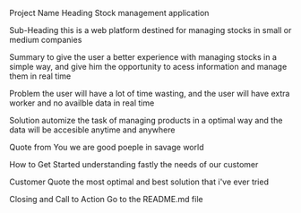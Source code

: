 Project Name
Heading
Stock management application

Sub-Heading
this is a web platform destined for managing stocks in small or medium companies 

Summary
to give the user a better experience with managing stocks in a simple way, and give him the opportunity to acess information and manage them in real time 

Problem
the user will have a lot of time wasting, and the user will have extra worker and no availble data in real time

Solution
automize the task of managing products in a optimal way and the data will be accesible anytime and anywhere

Quote from You
we are good poeple in savage world

How to Get Started
understanding fastly the needs of our customer

Customer Quote
the most optimal and best solution that i've ever tried

Closing and Call to Action
Go to the README.md file
